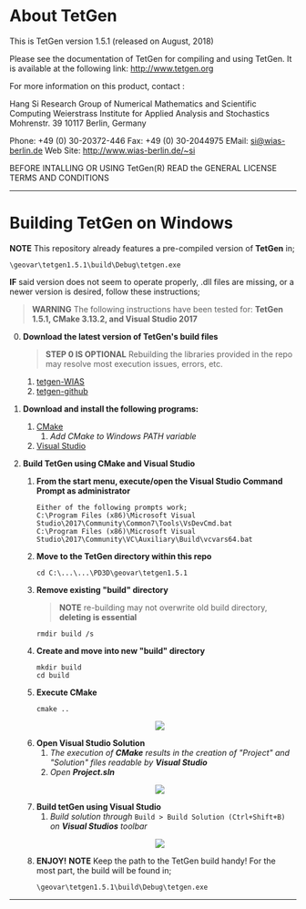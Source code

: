 
# About TetGen #
This is TetGen version 1.5.1 (released on August, 2018)

Please see the documentation of TetGen for compiling and using TetGen.
It is available at the following link:
http://www.tetgen.org

For more information on this product, contact :

  Hang Si
  Research Group of Numerical Mathematics and Scientific Computing
  Weierstrass Institute for Applied Analysis and Stochastics
  Mohrenstr. 39
  10117 Berlin, Germany

 Phone: +49 (0) 30-20372-446   Fax: +49 (0) 30-2044975
 EMail: <si@wias-berlin.de>
 Web Site: http://www.wias-berlin.de/~si

BEFORE INTALLING OR USING TetGen(R) READ the 
GENERAL LICENSE TERMS AND CONDITIONS

---

# Building TetGen on Windows #
**NOTE** This repository already features a pre-compiled version of **TetGen** in;
```
\geovar\tetgen1.5.1\build\Debug\tetgen.exe
```
**IF** said version does not seem to operate properly, .dll files are missing, or a newer version is desired, follow these instructions;
> **WARNING** The following instructions have been tested for: **TetGen 1.5.1, CMake 3.13.2, and Visual Studio 2017**

0.  **Download the latest version of TetGen's build files**
    > **STEP 0 IS OPTIONAL** Rebuilding the libraries provided in the repo may resolve most execution issues, errors, etc.
    1.   [tetgen-WIAS](http://wias-berlin.de/software/index.jsp?id=TetGen&lang=1#Download)
    2.   [tetgen-github](https://github.com/ufz/tetgen)
    

1.  **Download and install the following programs:**
    1.  [CMake](https://cmake.org/download/)
        1.  _Add CMake to Windows PATH variable_
    2.  [Visual Studio](https://visualstudio.microsoft.com/vs/community/)
    
2.  **Build TetGen using CMake and Visual Studio**
    1.  **From the start menu, execute/open the Visual Studio Command Prompt as administrator**
        ```
        Either of the following prompts work;
        C:\Program Files (x86)\Microsoft Visual Studio\2017\Community\Common7\Tools\VsDevCmd.bat
        C:\Program Files (x86)\Microsoft Visual Studio\2017\Community\VC\Auxiliary\Build\vcvars64.bat
        ```
    2.  **Move to the TetGen directory within this repo**
        ```
        cd C:\...\...\PD3D\geovar\tetgen1.5.1
        ```
    3.  **Remove existing "build" directory**
        > **NOTE** re-building may not overwrite old build directory, **deleting is essential**
        ```
        rmdir build /s
        ```
    4.  **Create and move into new "build" directory**
        ```
        mkdir build
        cd build
        ```
    5.  **Execute CMake**
        ```
        cmake ..
        ```
      <p align="center"><img src="https://github.com/pd3d/geovar/blob/win2/tetgen1.5.1/media/fig_cmake_results.PNG"></p>
    
    6.  **Open Visual Studio Solution**
        1.  _The execution of **CMake** results in the creation of "Project" and "Solution" files readable by **Visual Studio**_
        2.  _Open **Project.sln**_
      
      <p align="center"><img src="https://github.com/pd3d/geovar/blob/win2/tetgen1.5.1/media/fig_vs_solutions.png"></p>
    
    7.  **Build tetGen using Visual Studio**
        1.  _Build solution through_ `Build > Build Solution (Ctrl+Shift+B)` _on **Visual Studios** toolbar_
      
      <p align="center"><img src="https://github.com/pd3d/geovar/blob/win2/tetgen1.5.1/media/fig_vs_build.PNG"></p>
      
    8.  **ENJOY!**
        **NOTE** Keep the path to the TetGen build handy! For the most part, the build will be found in;
        ```
        \geovar\tetgen1.5.1\build\Debug\tetgen.exe
        ```
      
       
        
    
     
---
